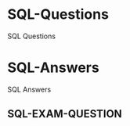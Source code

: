 SQL-Questions
=============

SQL Questions

SQL-Answers
=============

SQL Answers

## SQL-EXAM-QUESTION
